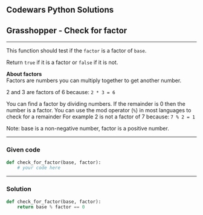 
Codewars Python Solutions
---
## Grasshopper - Check for factor <br>
---
This function should test if the ```factor``` is a factor of ```base```.

Return ```true``` if it is a factor or ```false``` if it is not.

**About factors** <br>
Factors are numbers you can multiply together to get another number.

2 and 3 are factors of 6 because: ```2 * 3 = 6```

You can find a factor by dividing numbers. If the remainder is 0 then the number is a factor.
You can use the mod operator (```%```) in most languages to check for a remainder
For example 2 is not a factor of 7 because: ```7 % 2 = 1```

Note: base is a non-negative number, factor is a positive number.

---
### Given code
```python
def check_for_factor(base, factor):
    # your code here
```
---
### Solution
```python
def check_for_factor(base, factor):
    return base % factor == 0
```
